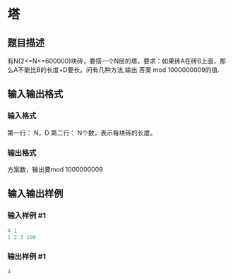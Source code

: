 # 塔

## 题目描述

有N(2<=N<=600000)块砖，要搭一个N层的塔，要求：如果砖A在砖B上面，那么A不能比B的长度+D要长。问有几种方法,输出 答案 mod 1000000009的值.

## 输入输出格式

### 输入格式

第一行： N，D 第二行： N个数，表示每块砖的长度。

### 输出格式

方案数，输出要mod 1000000009

## 输入输出样例

### 输入样例 #1

```cpp
4 1
1 2 3 100

```
### 输出样例 #1

```cpp
4

```
